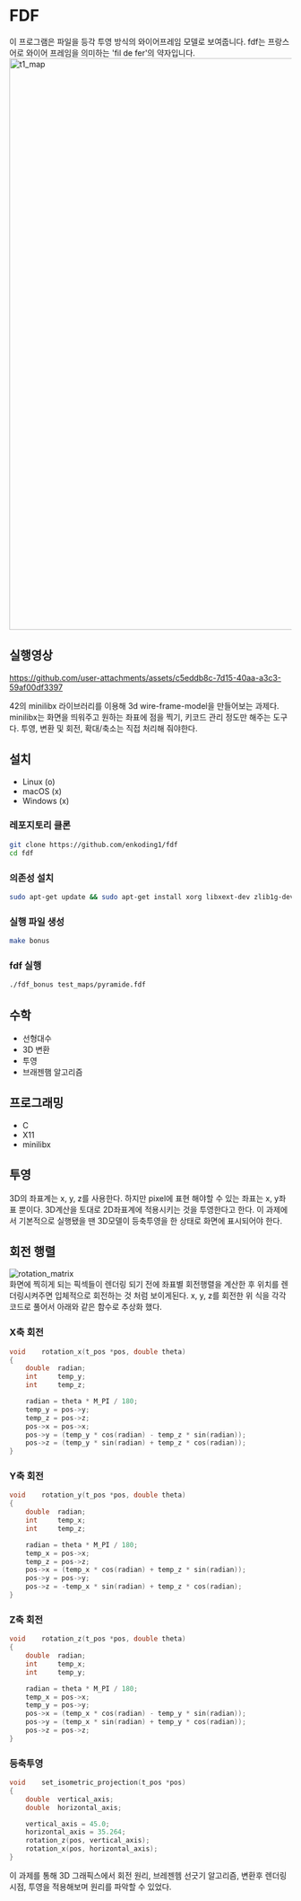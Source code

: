 # FDF
이 프로그램은 파일을 등각 투영 방식의 와이어프레임 모델로 보여줍니다. fdf는 프랑스어로 와이어 프레임을 의미하는 'fil de fer'의 약자입니다.
<img width="1899" height="1018" alt="t1_map" src="https://github.com/user-attachments/assets/9dac5e9b-1360-4143-84bd-6c3004af43e0" />

## 실행영상
https://github.com/user-attachments/assets/c5eddb8c-7d15-40aa-a3c3-59af00df3397


42의 minilibx 라이브러리를 이용해 3d wire-frame-model을 만들어보는 과제다. minilibx는 화면을 띄워주고 원하는 좌표에 점을 찍기, 키코드 관리 정도만 해주는 도구다. 투영, 변환 및 회전, 확대/축소는 직접 처리해 줘야한다.


## 설치

- Linux (o)
- macOS (x)
- Windows (x)

### 레포지토리 클론

```bash
git clone https://github.com/enkoding1/fdf
cd fdf
```

### 의존성 설치

```bash
sudo apt-get update && sudo apt-get install xorg libxext-dev zlib1g-dev libbsd-dev
```

### 실행 파일 생성

```bash
make bonus
```

### fdf 실행

```bash
./fdf_bonus test_maps/pyramide.fdf
```

## 수학

- 선형대수
- 3D 변환
- 투영
- 브래젠햄 알고리즘

## 프로그래밍

- C
- X11
- minilibx

## 투영

3D의 좌표계는 x, y, z를 사용한다. 하지만 pixel에 표현 해야할 수 있는 좌표는 x, y좌표 뿐이다. 3D계산을 토대로 2D좌표계에 적용시키는 것을 투영한다고 한다. 이 과제에서 기본적으로 실행됐을 땐 3D모델이 등축투영을 한 상태로 화면에 표시되어야 한다.

## 회전 행렬

![rotation_matrix](https://github.com/user-attachments/assets/65f3a909-9cfa-422a-adb8-5cc414231868)
<br>
화면에 찍히게 되는 픽섹들이 렌더링 되기 전에 좌표별 회전행렬을 계산한 후 위치를 렌더링시켜주면 입체적으로 회전하는 것 처럼 보이게된다. 
x, y, z를 회전한 위 식을 각각 코드로 풀어서 아래와 같은 함수로 추상화 했다.

### X축 회전

```c
void	rotation_x(t_pos *pos, double theta)
{
	double	radian;
	int		temp_y;
	int		temp_z;

	radian = theta * M_PI / 180;
	temp_y = pos->y;
	temp_z = pos->z;
	pos->x = pos->x;
	pos->y = (temp_y * cos(radian) - temp_z * sin(radian));
	pos->z = (temp_y * sin(radian) + temp_z * cos(radian));
}
```

### Y축 회전

```c
void	rotation_y(t_pos *pos, double theta)
{
	double	radian;
	int		temp_x;
	int		temp_z;

	radian = theta * M_PI / 180;
	temp_x = pos->x;
	temp_z = pos->z;
	pos->x = (temp_x * cos(radian) + temp_z * sin(radian));
	pos->y = pos->y;
	pos->z = -temp_x * sin(radian) + temp_z * cos(radian);
}
```

### Z축 회전

```c
void	rotation_z(t_pos *pos, double theta)
{
	double	radian;
	int		temp_x;
	int		temp_y;

	radian = theta * M_PI / 180;
	temp_x = pos->x;
	temp_y = pos->y;
	pos->x = (temp_x * cos(radian) - temp_y * sin(radian));
	pos->y = (temp_x * sin(radian) + temp_y * cos(radian));
	pos->z = pos->z;
}
```

### 등축투영

```c
void	set_isometric_projection(t_pos *pos)
{
	double	vertical_axis;
	double	horizontal_axis;

	vertical_axis = 45.0;
	horizontal_axis = 35.264;
	rotation_z(pos, vertical_axis);
	rotation_x(pos, horizontal_axis);
}
```

이 과제를 통해 3D 그래픽스에서 회전 원리, 브레젠헴 선긋기 알고리즘, 변환후 렌더링 시점, 투영을 적용해보며 원리를 파악할 수 있었다.
